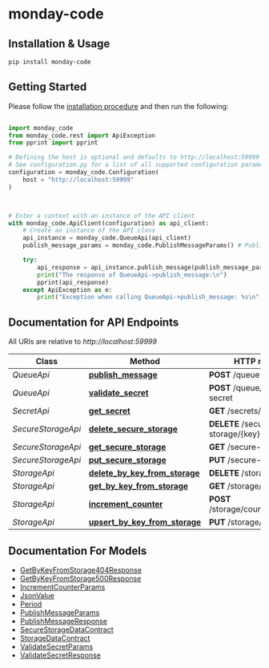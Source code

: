 # monday-code

## Installation & Usage
```sh
pip install monday-code
```

## Getting Started

Please follow the [installation procedure](#installation--usage) and then run the following:

```python

import monday_code
from monday_code.rest import ApiException
from pprint import pprint

# Defining the host is optional and defaults to http://localhost:59999
# See configuration.py for a list of all supported configuration parameters.
configuration = monday_code.Configuration(
    host = "http://localhost:59999"
)



# Enter a context with an instance of the API client
with monday_code.ApiClient(configuration) as api_client:
    # Create an instance of the API class
    api_instance = monday_code.QueueApi(api_client)
    publish_message_params = monday_code.PublishMessageParams() # PublishMessageParams | 

    try:
        api_response = api_instance.publish_message(publish_message_params)
        print("The response of QueueApi->publish_message:\n")
        pprint(api_response)
    except ApiException as e:
        print("Exception when calling QueueApi->publish_message: %s\n" % e)

```

## Documentation for API Endpoints

All URIs are relative to *http://localhost:59999*

Class | Method | HTTP request | Description
------------ | ------------- | ------------- | -------------
*QueueApi* | [**publish_message**](docs/QueueApi.md#publish_message) | **POST** /queue | 
*QueueApi* | [**validate_secret**](docs/QueueApi.md#validate_secret) | **POST** /queue/validate-secret | 
*SecretApi* | [**get_secret**](docs/SecretApi.md#get_secret) | **GET** /secrets/{name} | 
*SecureStorageApi* | [**delete_secure_storage**](docs/SecureStorageApi.md#delete_secure_storage) | **DELETE** /secure-storage/{key} | 
*SecureStorageApi* | [**get_secure_storage**](docs/SecureStorageApi.md#get_secure_storage) | **GET** /secure-storage/{key} | 
*SecureStorageApi* | [**put_secure_storage**](docs/SecureStorageApi.md#put_secure_storage) | **PUT** /secure-storage/{key} | 
*StorageApi* | [**delete_by_key_from_storage**](docs/StorageApi.md#delete_by_key_from_storage) | **DELETE** /storage/{key} | 
*StorageApi* | [**get_by_key_from_storage**](docs/StorageApi.md#get_by_key_from_storage) | **GET** /storage/{key} | 
*StorageApi* | [**increment_counter**](docs/StorageApi.md#increment_counter) | **POST** /storage/counter/increment | 
*StorageApi* | [**upsert_by_key_from_storage**](docs/StorageApi.md#upsert_by_key_from_storage) | **PUT** /storage/{key} | 


## Documentation For Models

 - [GetByKeyFromStorage404Response](docs/GetByKeyFromStorage404Response.md)
 - [GetByKeyFromStorage500Response](docs/GetByKeyFromStorage500Response.md)
 - [IncrementCounterParams](docs/IncrementCounterParams.md)
 - [JsonValue](docs/JsonValue.md)
 - [Period](docs/Period.md)
 - [PublishMessageParams](docs/PublishMessageParams.md)
 - [PublishMessageResponse](docs/PublishMessageResponse.md)
 - [SecureStorageDataContract](docs/SecureStorageDataContract.md)
 - [StorageDataContract](docs/StorageDataContract.md)
 - [ValidateSecretParams](docs/ValidateSecretParams.md)
 - [ValidateSecretResponse](docs/ValidateSecretResponse.md)

